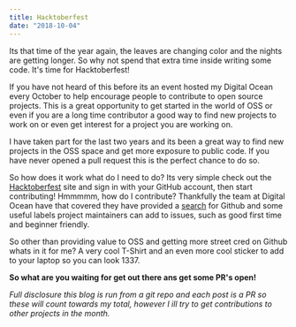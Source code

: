 ```yaml
---
title: Hacktoberfest
date: "2018-10-04"
---
```


Its that time of the year again, the leaves are changing color and the nights are getting longer. So why not spend that
extra time inside writing some code. It's time for Hacktoberfest!

If you have not heard of this before its an event hosted my Digital Ocean every October to help encourage people to
contribute to open source projects. This is a great opportunity to get started in the world of OSS or even if you are
a long time contributor a good way to find new projects to work on or even get interest for a project you are working on.

I have taken part for the last two years and its been a great way to find new projects in the OSS space and get more
exposure to public code. If you have never opened a pull request this is the perfect chance to do so.

So how does it work what do I need to do? Its very simple check out the [Hacktoberfest](https://hacktoberfest.digitalocean.com/)
site and sign in with your GitHub account, then start contributing! Hmmmmm, how do I contribute? Thankfully the team at
Digital Ocean have that covered they have provided a [search](https://github.com/search?q=label:hacktoberfest+state:open+type:issue) for Github and some useful labels project maintainers can
add to issues, such as good first time and beginner friendly.

So other than providing value to OSS and getting more street cred on Github whats in it for me? A very cool T-Shirt and
an even more cool sticker to add to your laptop so you can look 1337.

**So what are you waiting for get out there ans get some PR's open!**

_Full disclosure this blog is run from a git repo and each post is a PR so these will count towards my total, however I
ill try to get contributions to other projects in the month._
